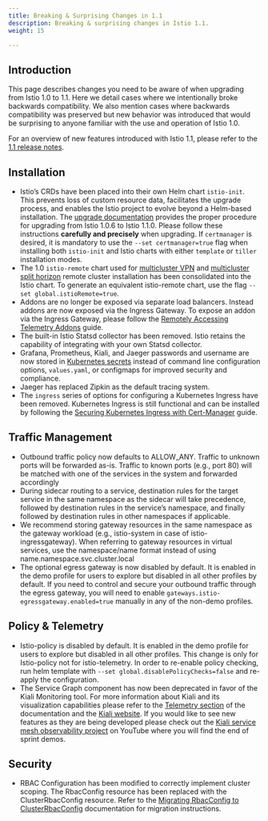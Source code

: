 ```yaml
---
title: Breaking & Surprising Changes in 1.1
description: Breaking & surprising changes in Istio 1.1.
weight: 15

---
```


## Introduction

This page describes changes you need to be aware of when upgrading from Istio 1.0 to 1.1.  Here we detail cases where we intentionally broke backwards compatibility.  We also mention cases where backwards compatibility was preserved but new behavior was introduced that would be surprising to anyone familiar with the use and operation of Istio 1.0.

For an overview of new features introduced with Istio 1.1, please refer to the [1.1 release notes](/about/notes/1.1/).

## Installation

- Istio’s CRDs have been placed into their own Helm chart `istio-init`.  This prevents loss of custom resource data, facilitates the upgrade process, and enables the Istio project to evolve beyond a Helm-based installation.  The [upgrade documentation](/docs/setup/kubernetes/upgrade/) provides the proper procedure for upgrading from Istio 1.0.6 to Istio 1.1.0.  Please follow these instructions **carefully and precisely** when upgrading.  If `certmanager` is desired, it is mandatory to use the `--set certmanager=true` flag when installing both `istio-init` and Istio charts with either `template` or `tiller` installation modes.
- The 1.0 `istio-remote` chart used for [multicluster VPN](/docs/setup/kubernetes/install/multicluster/vpn/) and [multicluster split horizon](/docs/examples/multicluster/split-horizon-eds/) remote cluster installation has been consolidated into the Istio chart.  To generate an equivalent istio-remote chart, use the flag `--set global.istioRemote=true`.
- Addons are no longer be exposed via separate load balancers.  Instead addons are now exposed via the Ingress Gateway.  To expose an addon via the Ingress Gateway, please follow the [Remotely Accessing Telemetry Addons](/docs/tasks/telemetry/gateways/) guide.
- The built-in Istio Statsd collector has been removed. Istio retains the capability of integrating with your own Statsd collector.
- Grafana, Prometheus, Kiali, and Jaeger passwords and username are now stored in [Kubernetes secrets](https://kubernetes.io/docs/concepts/configuration/secret/) instead of command line configuration options, `values.yaml`, or configmaps for improved security and compliance.
- Jaeger has replaced Zipkin as the default tracing system.
- The `ingress` series of options for configuring a Kubernetes Ingress have been removed.  Kubernetes Ingress is still functional and can be installed by following the [Securing Kubernetes Ingress with Cert-Manager](/docs/examples/advanced-gateways/ingress-certmgr/) guide.

## Traffic Management

- Outbound traffic policy now defaults to ALLOW_ANY.  Traffic to unknown ports will be forwarded as-is. Traffic to known ports (e.g., port 80) will be matched with one of the services in the system and forwarded accordingly
- During sidecar routing to a service, destination rules for the target service in the same namespace as the sidecar will take precedence, followed by destination rules in the service’s namespace, and finally followed by destination rules in other namespaces if applicable.
- We recommend storing gateway resources in the same namespace as the gateway workload (e.g., istio-system in case of istio-ingressgateway).  When referring to gateway resources in virtual services, use the namespace/name format instead of using name.namespace.svc.cluster.local
- The optional egress gateway is now disabled by default.  It is enabled in the demo profile for users to explore but disabled in all other profiles by default.  If you need to control and secure your outbound traffic through the egress gateway, you will need to enable `gateways.istio-egressgateway.enabled=true` manually in any of the non-demo profiles. 

## Policy & Telemetry

- Istio-policy is disabled by default.  It is enabled in the demo profile for users to explore but disabled in all other profiles.  This change is only for Istio-policy not for istio-telemetry.  In order to re-enable policy checking, run helm template with `--set global.disablePolicyChecks=false` and re-apply the configuration.
- The Service Graph component has now been deprecated in favor of the Kiali Monitoring tool.  For more information about Kiali and its visualization capabilities please refer to the [Telemetry section](/docs/tasks/telemetry/) of the documentation and the [Kiali website](https://www.kiali.io/).  If you would like to see new features as they are being developed please check out the [Kiali service mesh observability project](https://www.youtube.com/channel/UCcm2NzDN_UCZKk2yYmOpc5w) on YouTube where you will find the end of sprint demos.

## Security

- RBAC Configuration has been modified to correctly implement cluster scoping.  The RbacConfig resource has been replaced with the ClusterRbacConfig resource.   Refer to the [Migrating RbacConfig to ClusterRbacConfig](/docs/setup/kubernetes/upgrade/#migrating-from-rbacconfig-to-clusterrbacconfig) documentation for migration instructions.